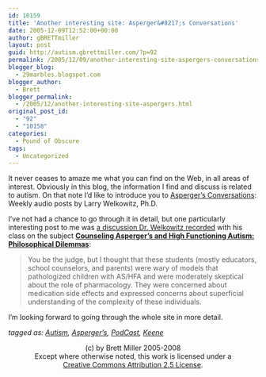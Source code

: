 ```yaml
---
id: 10159
title: 'Another interesting site: Asperger&#8217;s Conversations'
date: 2005-12-09T12:52:00+00:00
author: gBRETTmiller
layout: post
guid: http://autism.gbrettmiller.com/?p=92
permalink: /2005/12/09/another-interesting-site-aspergers-conversations/
blogger_blog:
  - 29marbles.blogspot.com
blogger_author:
  - Brett
blogger_permalink:
  - /2005/12/another-interesting-site-aspergers.html
original_post_id:
  - "92"
  - "10158"
categories:
  - Pound of Obscure
tags:
  - Uncategorized
---
```

It never ceases to amaze me what you can find on the Web, in all areas of interest. Obviously in this blog, the information I find and discuss is related to autism. On that note I&#8217;d like to introduce you to [Asperger&#8217;s Conversations](http://welkowitz.typepad.com/): Weekly audio posts by Larry Welkowitz, Ph.D.

I&#8217;ve not had a chance to go through it in detail, but one particularly interesting post to me was [a discussion Dr. Welkowitz recorded](http://welkowitz.typepad.com/aspergers_conversations/files/antiochAdvClass.mp3) with his class on the subject [**Counseling Asperger&#8217;s and High Functioning Autism: Philosophical Dilemmas**](http://welkowitz.typepad.com/aspergers_conversations/2005/11/counseling_aspe.html):

> You be the judge, but I thought that these students (mostly educators, school counselors, and parents) were wary of models that pathologized children with AS/HFA and were moderately skeptical about the role of pharmacology. They were concerned about medication side effects and expressed concerns about superficial understanding of the complexity of these individuals.

I&#8217;m looking forward to going through the whole site in more detail.

_tagged as: <a href="http://technorati.com/tag/autism" rel="tag">Autism</a>, <a href="http://technorati.com/tag/Asperger's" rel="tag">Asperger&#8217;s</a>, <a href="http://technorati.com/tag/podcast" rel="tag">PodCast</a>, <a href="http://technorati.com/tag/Keene" rel="tag">Keene</a>_

<div class="blogger-post-footer">
  <p align="center">
    (c) by Brett Miller 2005-2008<br /> Except where otherwise noted, this work is licensed under a<br /> <a href="http://creativecommons.org/licenses/by/2.5/" rel="license">Creative Commons Attribution 2.5 License</a>.
  </p>
</div>